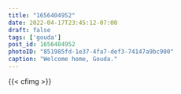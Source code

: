 ```yaml
---
title: "1656404952"
date: 2022-04-17T23:45:12-07:00
draft: false
tags: ['gouda']
post_id: 1656404952
photoID: "851985fd-1e37-4fa7-def3-74147a9bc900"
caption: "Welcome home, Gouda."
---
```

{{< cfimg >}}